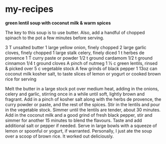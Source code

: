# my-recipes
**green lentil soup with coconut milk & warm spices**

The key to this soup is to use butter. Also, add a handful of chopped spinach  to the pot a few minutes before serving.

3 T unsalted butter
1 large yellow onion, finely chopped
2 large garlic cloves, finely chopped
1 large stalk celery, finely diced
1 t herbes de provence
1 T curry paste or powder
1/2 t ground cardamom
1/2 t ground cinnamon
1/4 t ground cloves
A pinch of nutmeg
1 ½ c green lentils, rinsed & picked over
5 c vegetable stock
A few grinds of black pepper
1 13oz can coconut milk
kosher salt, to taste
slices of lemon or yogurt or cooked brown rice for serving

Melt the butter in a large stock pot over medium heat, adding in the onions, celery and garlic, stirring once in a while until soft, lightly brown and fragrant. Add in a pinch of kosher salt along with the herbs de provence, the curry powder or paste, and the rest of the spices. Stir in the lentils and pour in the vegetable stock. Simmer until the lentils are tender, about 30 minutes. Add in the coconut milk and a good grind of fresh black pepper, stir and simmer for another 15 minutes to blend the flavours. Taste and add additional salt or pepper if needed. Serve in large bowls with a squeeze of lemon or spoonful or yogurt, if warranted. Personally, I just ate the soup over a scoop of brown rice. It worked out deliciously.

